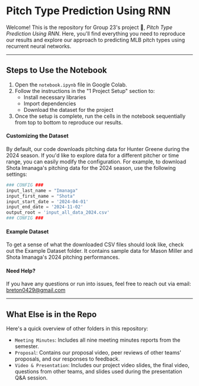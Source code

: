 # Pitch Type Prediction Using RNN

Welcome! This is the repository for Group 23's project 🦍, _Pitch Type Prediction Using RNN_. Here, you'll find everything you need to reproduce our results and explore our approach to predicting MLB pitch types using recurrent neural networks.

---

## Steps to Use the Notebook

1. Open the `notebook.ipynb` file in Google Colab.
2. Follow the instructions in the "1 Project Setup" section to:
   - Install necessary libraries
   - Import dependencies
   - Download the dataset for the project
3. Once the setup is complete, run the cells in the notebook sequentially from top to bottom to reproduce our results.

#### Customizing the Dataset

By default, our code downloads pitching data for Hunter Greene during the 2024 season. If you'd like to explore data for a different pitcher or time range, you can easily modify the configuration. For example, to download Shota Imanaga's pitching data for the 2024 season, use the following settings:

```py
### CONFIG ###
input_last_name = "Imanaga"
input_first_name = "Shota"
input_start_date = '2024-04-01'
input_end_date = '2024-11-02'
output_root = 'input_all_data_2024.csv'
### CONFIG ###
```

#### Example Dataset

To get a sense of what the downloaded CSV files should look like, check out the Example Dataset folder. It contains sample data for Mason Miller and Shota Imanaga's 2024 pitching performances.

#### Need Help?

If you have any questions or run into issues, feel free to reach out via email: breton0429@gmail.com

---

## What Else is in the Repo

Here's a quick overview of other folders in this repository:

- `Meeting Minutes`: Includes all nine meeting minutes reports from the semester.
- `Proposal`: Contains our proposal video, peer reviews of other teams' proposals, and our responses to feedback.
- `Video & Presentation`: Includes our project video slides, the final video, questions from other teams, and slides used during the presentation Q&A session.
